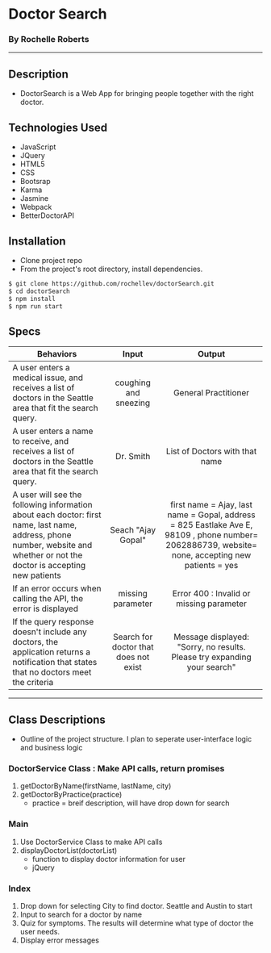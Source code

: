 # Doctor Search
### By Rochelle Roberts

-----

## Description
* DoctorSearch is a Web App for bringing people together with the right doctor.


## Technologies Used
* JavaScript
* JQuery
* HTML5      
* CSS
* Bootsrap      
* Karma
* Jasmine
* Webpack       
* BetterDoctorAPI

## Installation
* Clone project repo
* From the project's root directory, install dependencies.

```sh
$ git clone https://github.com/rochellev/doctorSearch.git
$ cd doctorSearch
$ npm install
$ npm run start
```

## Specs

| Behaviors       | Input          | Output      |
| ---------------- |:------------:| :--------------:|
| A user enters a medical issue, and receives a list of doctors in the Seattle area that fit the search query. | coughing and sneezing | General Practitioner |
| A user enters a name to receive, and receives a list of doctors in the Seattle area that fit the search query. | Dr. Smith | List of Doctors with that name |
| A user will see the following information about each doctor: first name, last name, address, phone number, website and whether or not the doctor is accepting new patients | Seach "Ajay Gopal" | first name = Ajay, last name = Gopal, address = 825 Eastlake Ave E, 98109 , phone number= 2062886739, website= none, accepting new patients = yes |
| If an error occurs when calling the API, the error is displayed | missing parameter | Error 400 : Invalid or missing parameter |
| If the query response doesn't include any doctors, the application returns a notification that states that no doctors meet the criteria | Search for doctor that does not exist | Message displayed: "Sorry, no results. Please try expanding your search" |

---
## Class Descriptions
* Outline of the project structure. I plan to seperate user-interface logic and business logic

### DoctorService Class : Make API calls, return promises
1. getDoctorByName(firstName, lastName, city)
2. getDoctorByPractice(practice)
    * practice = breif description, will have drop down for search

### Main
1. Use DoctorService Class to make API calls
2. displayDoctorList(doctorList)
    * function to display doctor information for user
    * jQuery

### Index
1. Drop down for selecting City to find doctor. Seattle and Austin to start
2. Input to search for a doctor by name
3. Quiz for symptoms. The results will determine what type of doctor the user needs.
4. Display error messages